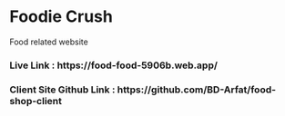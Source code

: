 <h1>Foodie Crush</h1>
<p>Food related website</p>

<h3>Live Link :  https://food-food-5906b.web.app/ </h3>

<h3>Client Site Github Link : https://github.com/BD-Arfat/food-shop-client</h3>
